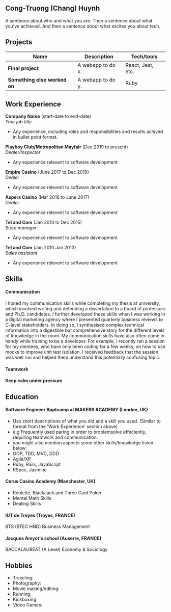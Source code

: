 ## Cong-Truong (Chang) Huynh

A sentence about who and what you are. Then a sentence about what you've achieved. And then a sentence about what excites you about tech.

## Projects

| Name                         | Description       | Tech/tools        |
| ---------------------------- | ----------------- | ----------------- |
| **Final project**            | A webapp to do x. | React, Jest, etc. |
| **Something else worked on** | A webapp to do y. | Ruby              |

## Work Experience

**Company Name** (start-date to end-date)  
_Your job title_

- Any experience, including roles and responsibilities and results achived in bullet point format.

**Playboy Club/Metropolitan Mayfair** (Dec 2019 to present)  
_Dealer/Inspector_

- Any experience relevent to software development

**Empire Casino** (June 2017 to Dec 2019)  
_Dealer_

- Any experience relevent to software development

**Aspers Casino** (Mar 2016 to June 2017)  
_Dealer_

- Any experience relevent to software development
 
**Tel and Com** (Jan 2013 to Dec 2015)  
_Store manager_

- Any experience relevent to software development

**Tel and Com** (Jan 2010 Jan 2013)  
_Sales assistant_

- Any experience relevent to software development

## Skills

#### Communication
I honed my communication skills while completing my thesis at university, which involved writing and defending a dissertation to a board of professors and Ph.D. candidates. I further developed these skills when I was working in a digital marketing agency where I presented quarterly business reviews to C-level stakeholders. In doing so, I synthesised complex technical information into a digestible but comprehensive story for the different levels of knowledge in the room. My communication skills have also often come in handy while training to be a developer. For example, I recently ran a session for my mentees, who have only been coding for a few weeks, on how to use mocks to improve unit test isolation. I received feedback that the session was well run and helped them understand this potentially confusing topic.

#### Teamwork


#### Keep calm under pressure


## Education

#### Software Engineer Bpptcamp at MAKERS ACADEMY (London, UK)
- Use short descriptions of what you did and a skill you used. (Similar to format from the 'Work Experience' section above)
- e.g Frequently used paring in order to problemsolve effeciently, requiring teamwork and communication.
- you might also mention aspects some other skills/knowledge listed below: 
- OOP, TDD, MVC, DDD
- Agile/XP
- Ruby, Rails, JavaScript
- RSpec, Jasmine

#### Cerus Casino Academy (Manchester, UK)
- Roulette, BlackJack and Three Card Poker
- Mental Math Skills
- Dealing Skills

#### IUT de Troyes (Troyes, FRANCE)
BTS (BTEC HND) Business Management

#### Jacques Amyot's school (Auxerre, FRANCE)
BACCALAUREAT (A Level) Economy & Sociology

## Hobbies

- Traveling:
- Photography: 
- Movie making/editing:
- Running:
- Kickboxing:
- Video Games: 
